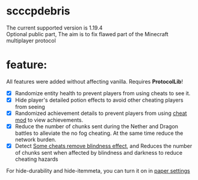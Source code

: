 # scccpdebris
The current supported version is 1.19.4   
Optional public part, The aim is to fix flawed part of the Minecraft multiplayer protocol
# feature:
All features were added without affecting vanilla. Requires **ProtocolLib**!
- [X] Randomize entity health to prevent players from using cheats to see it.
- [X] Hide player's detailed potion effects to avoid other cheating players from seeing
- [X] Randomized achievement details to prevent players from using [cheat mod](https://modrinth.com/mod/advancementinfo) to view achievements.
- [X] Reduce the number of chunks sent during the Nether and Dragon battles to alleviate the no fog cheating. At the same time reduce the network burden.
- [X] Detect [Some cheats remove blindness effect](https://www.curseforge.com/minecraft/mc-mods/cat-eyes-night-vision-toggle-moda), and Reduces the number of chunks sent when affected by blindness and darkness to reduce cheating hazards
    
For hide-durability and hide-itemmeta, you can turn it on in [paper settings](https://docs.papermc.io/paper/reference/world-configuration#obfuscation)

